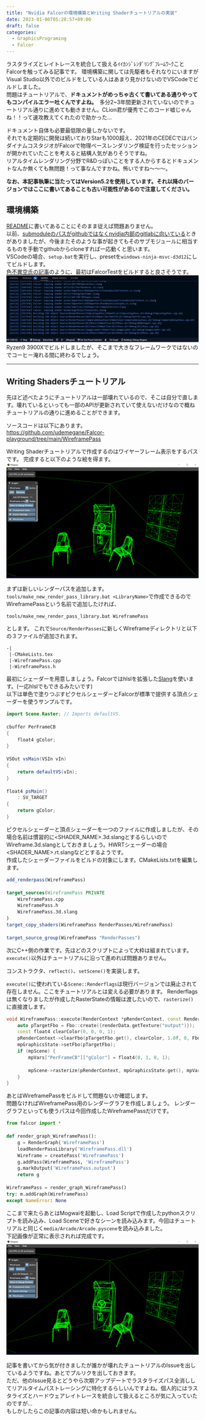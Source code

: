 ```yaml
---
title: "Nvidia Falcorの環境構築とWriting Shaderチュートリアルの実装"
date: 2023-01-06T05:28:57+09:00
draft: false
categories:
  - GraphicsPrograming
  - Falcor
---
```


ラスタライズとレイトレースを統合して扱えるｲｲｶﾝｼﾞﾚﾝﾀﾞﾘﾝｸﾞﾌﾚｰﾑﾜｰｸことFalcorを触ってみる記事です。
環境構築に関しては先駆者もそれなりにいますがVisual Studio以外でのビルドをしている人はあまり見かけないのでVSCodeでビルドしました。  
問題はチュートリアルで、**ドキュメントがめっちゃ古くて書いてある通りやってもコンパイルエラー吐くんですよね。**　多分2~3年間更新されていないのでチュートリアル通りに進めても動きません。CLion君が優秀でこのコード嘘じゃんね！！って速攻教えてくれたので助かった...  

ドキュメント自体も必要最低限の量しかないです。  
それでも定期的に開発は続いておりStarも1000超え、2021年のCEDECではバンダイナムコスタジオがFalcorで物理ベースレンダリング検証を行ったセッションが開かれていたことを考えると結構人気がありそうですね。  
リアルタイムレンダリング分野でR&Dっぽいことをする人からするとドキュメントなんか無くても無問題！って事なんですかね。怖いですね～～～。

**なお、本記事執筆に当たってはVersion5.2を使用しています。それ以降のバージョンではここに書いてあることも古い可能性があるので注意してください。**

## 環境構築
[README](https://github.com/NVIDIAGameWorks/Falcor#readme)に書いてあることにそのまま従えば問題ありません。  
以前、[submoduleのパスがgithubではなくnvidia内部のgitlabに向いている](https://github.com/NVIDIAGameWorks/Falcor/pull/327)ときがありましたが、今後またそのような事が起きてもそのサブモジュールに相当するものを手動でgithubからcloneすれば一応動くと思います。  
VSCodeの場合、`setup.bat`を実行し、presetを`windows-ninja-msvc-d3d12`にしてビルドします。  
[色不異空氏の記事](https://shikihuiku.github.io/post/falcor_getting_started/)のように、最初はFalcorTestをビルドすると良さそうです。　　
![](2023-01-12-20-34-58.png)
Ryzen9 3900Xでビルドしましたが、そこまで大きなフレームワークではないのでコーヒー淹れる間に終わるでしょう。

---
## Writing Shadersチュートリアル
先ほど述べたようにチュートリアルは一部壊れているので、そこは自分で直します。壊れているといっても一部のAPIが更新されていて使えないだけなので概ねチュートリアルの通りに進めることができます。

ソースコードは以下にあります。  
https://github.com/udemegane/Falcor-playground/tree/main/WireframePass

Writing Shaderチュートリアルで作成するのはワイヤーフレーム表示をするパスです。
完成すると以下のような絵を得ます。
![](2023-01-11-21-58-26.png)

まずは新しいレンダーパスを追加します。`tools/make_new_render_pass_library.bat <LibraryName>`で作成できるのでWireframePassという名前で追加したければ、
```
tools/make_new_render_pass_library.bat WireframePass
```  
とします。
これで`Source/RenderPasses`に新しくWireframeディレクトリと以下の３ファイルが追加されます。
```
-|
 |-CMakeLists.tex
 |-WireframePass.cpp
 |-WireframePass.h
```
最初にシェーダーを用意しましょう。Falcorではhlslを拡張した[Slang](https://github.com/shader-slang/slang)を使います。(一応hlslでもできるみたいです)  
以下は単色で塗りつぶすピクセルシェーダーとFalcorが標準で提供する頂点シェーダーを使うサンプルです。
```java
import Scene.Raster; // Imports defaultVS.

cbuffer PerFrameCB
{
    float4 gColor;
}

VSOut vsMain(VSIn vIn)
{
    return defaultVS(vIn);
}

float4 psMain()
    : SV_TARGET
{
    return gColor;
}

```
ピクセルシェーダーと頂点シェーダーを一つのファイルに作成しましたが、その場合名前は慣習的に<SHADER_NAME>.3d.slangとするらしいのでWireframe.3d.slangとしておきましょう。HWRTシェーダーの場合<SHADER_NAME>.rt.slangなどとするようです。  
作成したシェーダーファイルをビルドの対象にします。CMakeLists.txtを編集します。
```CMake
add_renderpass(WireframePass)

target_sources(WireframePass PRIVATE
    WireframePass.cpp
    WireframePass.h
    WireframePass.3d.slang
)
target_copy_shaders(WireframePass RenderPasses/WireframePass)

target_source_group(WireframePass "RenderPasses")
```
次にC++側の作業です。先ほどのスクリプトによって大枠は組まれています。  
`execute()`以外はチュートリアルに沿って進めれば問題ありません。

コンストラクタ、`reflect()`、`setScene()`を実装します。

`execute()`に使われている`Scene::Renderflags`は現行バージョンでは廃止されて存在しません。ここをチュートリアルとは変える必要があります。
Renderflagsは無くなりましたが作成したRasterStateの情報は渡したいので、`rasterize()`に直接渡します。

```C++
void WireframePass::execute(RenderContext *pRenderContext, const RenderData &renderData) {
    auto pTargetFbo = Fbo::create({renderData.getTexture("output")});
    const float4 clearColor(0, 0, 0, 1);
    pRenderContext->clearFbo(pTargetFbo.get(), clearColor, 1.0f, 0, FboAttachmentType::All);
    mpGraphicsState->setFbo(pTargetFbo);
    if (mpScene) {
        mpVars["PerFrameCB"]["gColor"] = float4(0, 1, 0, 1);

        mpScene->rasterize(pRenderContext, mpGraphicsState.get(), mpVars.get(), mpRasterState, mpRasterState);
    }
}
```
あとはWireframePassをビルドして問題ないか確認します。  
問題なければWireframePass用のレンダーグラフを作成しましょう。
レンダーグラフといっても使うパスは今回作成したWireframePassだけです。　　
```Python
from falcor import *

def render_graph_WireframePass():
    g = RenderGraph('WireframePass')
    loadRenderPassLibrary('WireframePass.dll')
    Wireframe = createPass('WireframePass')
    g.addPass(WireframePass, 'WireframePass')
    g.markOutput('WireframePass.output')
    return g

WireframePass = render_graph_WireframePass()
try: m.addGraph(WireframePass)
except NameError: None
```

ここまで来たらあとはMogwaiを起動し、Load Scriptで作成したpythonスクリプトを読み込み、Load Sceneで好きなシーンを読み込みます。今回はチュートリアルと同じく`media/Arcade/Arcade.pyscene`を読み込みました。  
下記画像が正常に表示されれば完成です。
![](2023-01-11-21-58-26.png)


記事を書いてから気が付きましたが誰かが壊れたチュートリアルのIssueを出しているようですね。あとでプルリクを出しておきます。  
ただ、他のIssue見るとどうやら次期アップデートでラスタライズパス全消ししてリアルタイムパストレーシングに特化するらしいんですよね。個人的にはラスタライズとハードウェアレイトレースを統合して扱えるところが気に入っていたのですが...  
もしかしたらこの記事の内容は短い命かもしれません。
